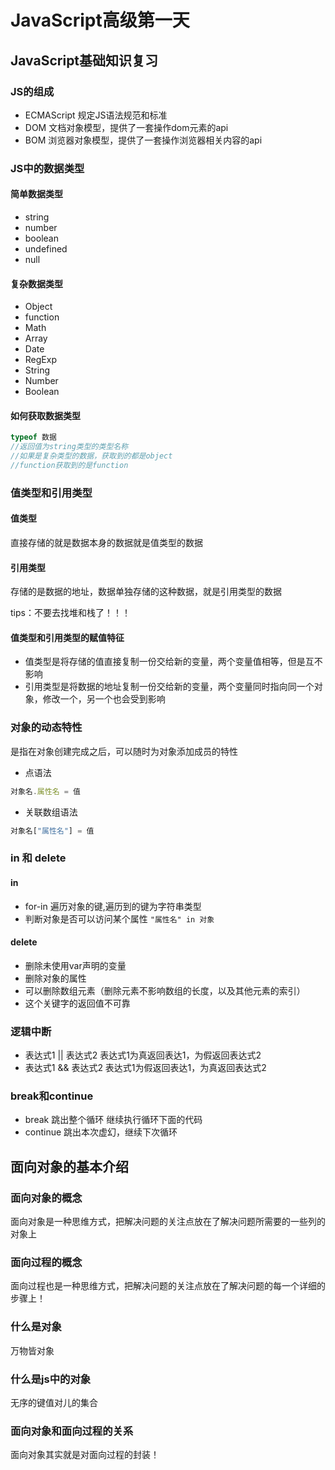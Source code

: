 # JavaScript高级第一天

## JavaScript基础知识复习
### JS的组成
* ECMAScript  规定JS语法规范和标准
* DOM   文档对象模型，提供了一套操作dom元素的api
* BOM   浏览器对象模型，提供了一套操作浏览器相关内容的api

### JS中的数据类型
#### 简单数据类型
* string
* number
* boolean
* undefined
* null
#### 复杂数据类型
* Object
* function
* Math
* Array
* Date
* RegExp
* String
* Number
* Boolean

#### 如何获取数据类型
```js
typeof 数据
//返回值为string类型的类型名称
//如果是复杂类型的数据，获取到的都是object
//function获取到的是function
```

### 值类型和引用类型
#### 值类型
直接存储的就是数据本身的数据就是值类型的数据
#### 引用类型
存储的是数据的地址，数据单独存储的这种数据，就是引用类型的数据

tips：不要去找堆和栈了！！！

#### 值类型和引用类型的赋值特征
* 值类型是将存储的值直接复制一份交给新的变量，两个变量值相等，但是互不影响
* 引用类型是将数据的地址复制一份交给新的变量，两个变量同时指向同一个对象，修改一个，另一个也会受到影响

### 对象的动态特性
是指在对象创建完成之后，可以随时为对象添加成员的特性

* 点语法
```js
对象名.属性名 = 值
```
* 关联数组语法
```js
对象名["属性名"] = 值
```

### in 和 delete
#### in
* for-in  遍历对象的键,遍历到的键为字符串类型
* 判断对象是否可以访问某个属性 `"属性名" in 对象`

#### delete
* 删除未使用var声明的变量
* 删除对象的属性
* 可以删除数组元素（删除元素不影响数组的长度，以及其他元素的索引）
* 这个关键字的返回值不可靠

### 逻辑中断
* 表达式1 || 表达式2   表达式1为真返回表达1，为假返回表达式2
* 表达式1 && 表达式2   表达式1为假返回表达1，为真返回表达式2

### break和continue
* break 跳出整个循环 继续执行循环下面的代码
* continue 跳出本次虚幻，继续下次循环

## 面向对象的基本介绍
### 面向对象的概念
面向对象是一种思维方式，把解决问题的关注点放在了解决问题所需要的一些列的对象上

### 面向过程的概念
面向过程也是一种思维方式，把解决问题的关注点放在了解决问题的每一个详细的步骤上！

### 什么是对象
万物皆对象

### 什么是js中的对象
无序的键值对儿的集合

### 面向对象和面向过程的关系
面向对象其实就是对面向过程的封装！
